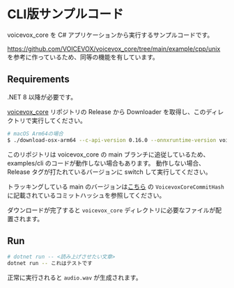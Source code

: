 # CLI版サンプルコード

voicevox_core を C# アプリケーションから実行するサンプルコードです。

https://github.com/VOICEVOX/voicevox_core/tree/main/example/cpp/unix を参考に作っているため、同等の機能を有しています。

## Requirements

.NET 8 以降が必要です。

[voicevox_core](https://github.com/voicevox/voicevox_core) リポジトリの Release から Downloader を取得し、このディレクトリで実行してください。

```sh
# macOS Arm64の場合
$ ./download-osx-arm64 --c-api-version 0.16.0 --onnxruntime-version voicevox_onnxruntime-1.17.3 -o voicevox_core
```

このリポジトリは voicevox_core の main ブランチに追従しているため、examples/cli のコードが動作しない場合もあります。
動作しない場合、Release タグが打たれているバージョンに switch して実行してください。

トラッキングしている main のバージョンは[こちら](../../src/VoicevoxCoreSharp.Core/VoicevoxCoreSharp.Core.Metas.props) の `VoicevoxCoreCommitHash` に記載されているコミットハッシュを参照してください。

ダウンロードが完了すると `voicevox_core` ディレクトリに必要なファイルが配置されます。

## Run

```sh
# dotnet run -- <読み上げさせたい文章>
dotnet run -- これはテストです
```

正常に実行されると `audio.wav` が生成されます。
